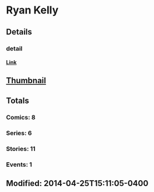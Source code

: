 # Ryan  Kelly 
## Details
### detail
#### [Link](http://marvel.com/comics/creators/4367/ryan_kelly?utm_campaign=apiRef&utm_source=225578a89fc76f3d20fbffda5d17a88d)
## [Thumbnail](http://i.annihil.us/u/prod/marvel/i/mg/b/40/image_not_available.jpg)
## Totals
### Comics: 8
### Series: 6
### Stories: 11
### Events: 1
## Modified: 2014-04-25T15:11:05-0400